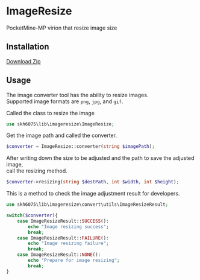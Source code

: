 # ImageResize
PocketMine-MP virion that resize image size

## Installation
[Download Zip](https://github.com/Melodylan/ImageResize/archive/refs/heads/main.zip)

## Usage

The image converter tool has the ability to resize images. <br>
Supported image formats are ```png```, ```jpg```, and ```gif```.

Called the class to resize the image
```php
use skh6075\lib\imageresize\ImageResize;
```

Get the image path and called the converter.
```php
$converter = ImageResize::converter(string $imagePath);
```

After writing down the size to be adjusted and the path to save the adjusted image, <br>
call the resizing method.
```php
$converter->resizing(string $destPath, int $width, int $height);
```

This is a method to check the image adjustment result for developers.
```php
use skh6075\lib\imageresize\convert\utils\ImageResizeResult;

switch($converter){
    case ImageResizeResult::SUCCESS():
        echo "Image resizing success";
        break;
    case ImageResizeResult::FAILURE():
        echo "Image resizing failure";
        break;
    case ImageResizeResult::NONE():
        echo "Prepare for image resizing";
        break;
}
```